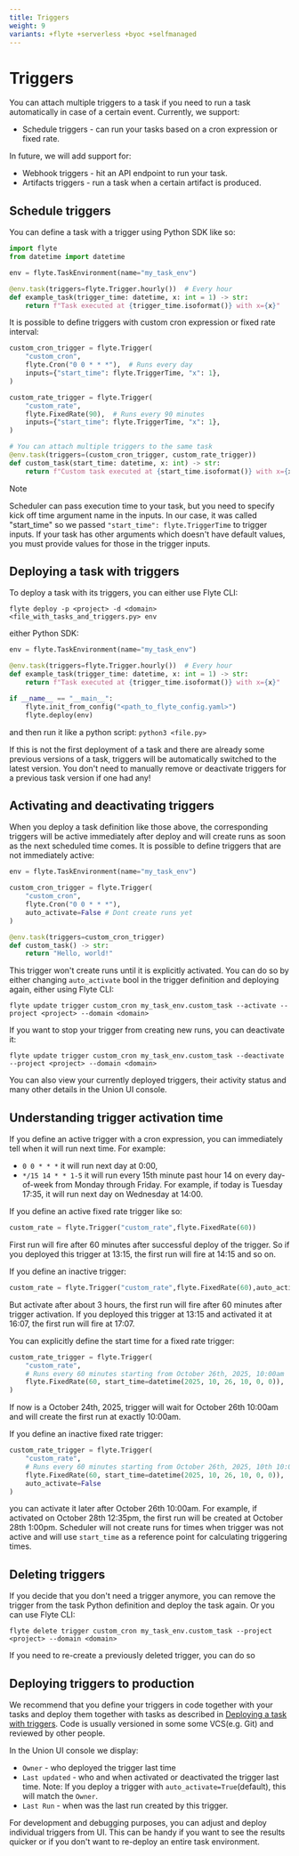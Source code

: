```yaml
---
title: Triggers
weight: 9
variants: +flyte +serverless +byoc +selfmanaged
---
```


# Triggers

You can attach multiple triggers to a task if you need to run a task automatically in case of a certain event. 
Currently, we support:
* Schedule triggers - can run your tasks based on a cron expression or fixed rate.

In future, we will add support for:
* Webhook triggers - hit an API endpoint to run your task.
* Artifacts triggers - run a task when a certain artifact is produced.

## Schedule triggers

You can define a task with a trigger using Python SDK like so:

```python
import flyte
from datetime import datetime

env = flyte.TaskEnvironment(name="my_task_env")

@env.task(triggers=flyte.Trigger.hourly())  # Every hour
def example_task(trigger_time: datetime, x: int = 1) -> str:
    return f"Task executed at {trigger_time.isoformat()} with x={x}"
```

It is possible to define triggers with custom cron expression or fixed rate interval:
```python
custom_cron_trigger = flyte.Trigger(
    "custom_cron",
    flyte.Cron("0 0 * * *"),  # Runs every day
    inputs={"start_time": flyte.TriggerTime, "x": 1},
)

custom_rate_trigger = flyte.Trigger(
    "custom_rate",
    flyte.FixedRate(90),  # Runs every 90 minutes
    inputs={"start_time": flyte.TriggerTime, "x": 1},
)

# You can attach multiple triggers to the same task
@env.task(triggers=(custom_cron_trigger, custom_rate_trigger))
def custom_task(start_time: datetime, x: int) -> str:
    return f"Custom task executed at {start_time.isoformat()} with x={x}"
```

> [!NOTE]
> Scheduler can pass execution time to your task, but you need to specify kick off time argument name in the inputs.
> In our case, it was called "start_time" so we passed `"start_time": flyte.TriggerTime` to trigger inputs.
> If your task has other arguments which doesn't have default values,
> you must provide values for those in the trigger inputs.

## Deploying a task with triggers

To deploy a task with its triggers, you can either use Flyte CLI:
```shell
flyte deploy -p <project> -d <domain> <file_with_tasks_and_triggers.py> env
```
either Python SDK:
```python
env = flyte.TaskEnvironment(name="my_task_env")

@env.task(triggers=flyte.Trigger.hourly())  # Every hour
def example_task(trigger_time: datetime, x: int = 1) -> str:
    return f"Task executed at {trigger_time.isoformat()} with x={x}"

if __name__ == "__main__":
    flyte.init_from_config("<path_to_flyte_config.yaml>")
    flyte.deploy(env)
```
and then run it like a python script: `python3 <file.py>`

If this is not the first deployment of a task and there are already some previous versions of a task,
triggers will be automatically switched to the latest version. 
You don't need to manually remove or deactivate triggers for a previous task version if one had any!

## Activating and deactivating triggers

When you deploy a task definition like those above, the corresponding triggers will be active immediately 
after deploy and will create runs as soon as the next scheduled time comes. 
It is possible to define triggers that are not immediately active:

```python
env = flyte.TaskEnvironment(name="my_task_env")

custom_cron_trigger = flyte.Trigger(
    "custom_cron",
    flyte.Cron("0 0 * * *"),
    auto_activate=False # Dont create runs yet
)

@env.task(triggers=custom_cron_trigger)
def custom_task() -> str:
    return "Hello, world!"
```

This trigger won't create runs until it is explicitly activated. 
You can do so by either changing `auto_activate` bool in the trigger definition and deploying again, 
either using Flyte CLI:

```shell
flyte update trigger custom_cron my_task_env.custom_task --activate --project <project> --domain <domain>
```

If you want to stop your trigger from creating new runs, you can deactivate it: 
```shell
flyte update trigger custom_cron my_task_env.custom_task --deactivate --project <project> --domain <domain>
```

You can also view your currently deployed triggers, their activity status and many other details in the Union UI console.

## Understanding trigger activation time

If you define an active trigger with a cron expression, you can immediately tell when it will run next time.
For example:
* `0 0 * * *` it will run next day at 0:00,
* `*/15 14 * * 1-5` it will run every 15th minute past hour 14 on every day-of-week from Monday through Friday.
For example, if today is Tuesday 17:35, it will run next day on Wednesday at 14:00.

If you define an active fixed rate trigger like so:
```python
custom_rate = flyte.Trigger("custom_rate",flyte.FixedRate(60)) 
```
First run will fire after 60 minutes after successful deploy of the trigger.
So if you deployed this trigger at 13:15, the first run will fire at 14:15 and so on.

If you define an inactive trigger:
```python
custom_rate = flyte.Trigger("custom_rate",flyte.FixedRate(60),auto_activate=False)
```
But activate after about 3 hours, the first run will fire after 60 minutes after trigger activation.
If you deployed this trigger at 13:15 and activated it at 16:07, the first run will fire at 17:07. 

You can explicitly define the start time for a fixed rate trigger:
```python
custom_rate_trigger = flyte.Trigger(
    "custom_rate",
    # Runs every 60 minutes starting from October 26th, 2025, 10:00am
    flyte.FixedRate(60, start_time=datetime(2025, 10, 26, 10, 0, 0)),   
)
```
If now is a October 24th, 2025, trigger will wait for October 26th 10:00am and 
will create the first run at exactly 10:00am.

If you define an inactive fixed rate trigger:
```python
custom_rate_trigger = flyte.Trigger(
    "custom_rate",
    # Runs every 60 minutes starting from October 26th, 2025, 10th 10:00am
    flyte.FixedRate(60, start_time=datetime(2025, 10, 26, 10, 0, 0)),
    auto_activate=False
)
```
you can activate it later after October 26th 10:00am. 
For example, if activated on October 28th 12:35pm, 
the first run will be created at October 28th 1:00pm.
Scheduler will not create runs for times when trigger was not active and 
will use `start_time` as a reference point for calculating triggering times. 

## Deleting triggers

If you decide that you don't need a trigger anymore, you can remove the trigger from the task Python definition
and deploy the task again.
Or you can use Flyte CLI:

```shell
flyte delete trigger custom_cron my_task_env.custom_task --project <project> --domain <domain> 
```

If you need to re-create a previously deleted trigger, you can do so 

## Deploying triggers to production

We recommend that you define your triggers in code together with your tasks and deploy them together with tasks
as described in [Deploying a task with triggers](#deploying-a-task-with-triggers). 
Code is usually versioned in some some VCS(e.g. Git) and reviewed by other people.

In the Union UI console we display:
* `Owner` - who deployed the trigger last time 
* `Last updated` - who and when activated or deactivated the trigger last time. Note: If you deploy a trigger with `auto_activate=True`(default), this will match the `Owner`.
* `Last Run` - when was the last run created by this trigger.

For development and debugging purposes, you can adjust and deploy individual triggers from UI. 
This can be handy if you want to see the results quicker 
or if you don't want to re-deploy an entire task environment. 
